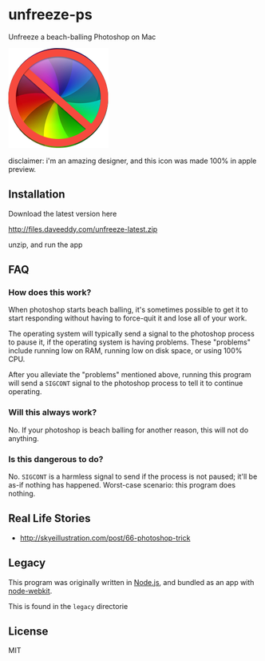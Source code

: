 unfreeze-ps
===========

Unfreeze a beach-balling Photoshop on Mac

![icon](/icon.png)

disclaimer: i'm an amazing designer, and this icon was made 100% in apple preview.

Installation
------------

Download the latest version here

http://files.daveeddy.com/unfreeze-latest.zip

unzip, and run the app

FAQ
---

### How does this work?

When photoshop starts beach balling, it's sometimes possible to get it to start
responding without having to force-quit it and lose all of your work.

The operating system will typically send a signal to the photoshop process to
pause it, if the operating system is having problems.  These "problems" include
running low on RAM, running low on disk space, or using 100% CPU.

After you alleviate the "problems" mentioned above, running this program will send
a `SIGCONT` signal to the photoshop process to tell it to continue operating.

### Will this always work?

No.  If your photoshop is beach balling for another reason, this will not do anything.

### Is this dangerous to do?

No.  `SIGCONT` is a harmless signal to send if the process is not paused; it'll be as-if
nothing has happened.  Worst-case scenario: this program does nothing.

Real Life Stories
-----------------

- http://skyeillustration.com/post/66-photoshop-trick

Legacy
------

This program was originally written in [Node.js](http://nodejs.org), and bundled as an app with
[node-webkit](https://github.com/rogerwang/node-webkit).

This is found in the `legacy` directorie

License
-------

MIT

